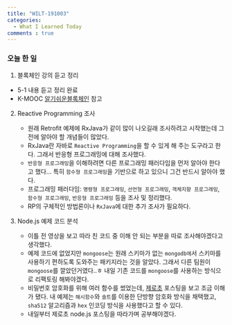 ```yaml
---
title: "WILT-191003"
categories:
  - What I Learned Today
comments : true
---
```


### 오늘 한 일

1. 블록체인 강의 듣고 정리
  - 5-1 내용 듣고 정리 완료
  - K-MOOC [알기쉬운블록체인] 참고

2. Reactive Programming 조사
    - 원래 Retrofit 예제에 RxJava가 같이 많이 나오길래 조사하려고 시작했는데 그 전에 알아야 할 개념들이 많았다.
    - RxJava란 자바로 `Reactive Programming`을 할 수 있게 해 주는 도구라고 한다. 그래서 반응형 프로그래밍에 대해 조사했다.
    - `반응형 프로그래밍`을 이해하려면 다른 프로그래밍 패러다임을 먼저 알아야 한다고 했다... 특히 `함수형 프로그래밍`을 기반으로 하고 있으니 그건 반드시 알아야 했다.
    - 프로그래밍 패러다임: `명령형 프로그래밍`, `선언형 프로그래밍`, `객체지향 프로그래밍`, `함수형 프로그래밍`, `반응형 프로그래밍` 등을 조사 및 정리했다.
    - RP의 구체적인 방법론이나 `RxJava`에 대한 추가 조사가 필요하다.

3. Node.js 예제 코드 분석
    - 이틀 전 영상을 보고 따라 친 코드 중 이해 안 되는 부분을 따로 조사해야겠다고 생각했다.
    - 예제 코드에 없었지만 `mongoose`는 원래 스키마가 없는 `mongodb에`서 스키마를 사용하기 편하도록 도와주는 패키지라는 것을 알았다. 그래서 다른 팀원이 `mongoose`를 깔았던거였다..ㅎ 내일 기존 코드를 `mongoose`를 사용하는 방식으로 리팩토링 해봐야겠다.
    - 비밀번호 암호화를 위해 여러 함수를 썼었는데, [제로초] 포스팅을 보고 조금 이해가 됐다. 내 예제는 `해시함수`와 `솔트`를 이용한 단방향 암호화 방식을 채택했고, `sha512` 알고리즘과 `hex` 인코딩 방식을 사용했다고 할 수 있다.
    - 내일부터 제로초 node.js 포스팅을 따라가며 공부해야겠다.



[제로초]: https://www.zerocho.com/category/NodeJS/post/593a487c2ed1da0018cff95d
[알기쉬운블록체인]: http://www.kmooc.kr/courses/course-v1:SJCU+SJCU01+2019_2/course/
